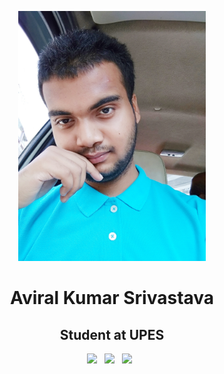 <p align="center">
<img src="img/IMG_20180623_103417.jpg" height="400">
<h1 align="center">Aviral Kumar Srivastava</h1>
<h2 align="center">Student at UPES</h2>
<p align='center'>
  <a href="aviral23.1999@gmail.com"><img height="50" src="img/gmail.png?raw=true"></a>&nbsp;&nbsp;
  <a href="https://www.linkedin.com/in/aviral-srivastava-3336b166/"><img height="50" src="img/linkedin.png?raw=true"></a>&nbsp;&nbsp;
  <a href="[portfolio]"><img height="50" src="img/website.png?raw=true"></a>&nbsp;&nbsp;
</p>
</p>
